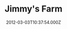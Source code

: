 ---
date: 2012-03-03T10:37:54.000Z
title: Jimmy's Farm
latitude: 52.01974278779758
longitude: 1.1241934269280327
category: checkin
---